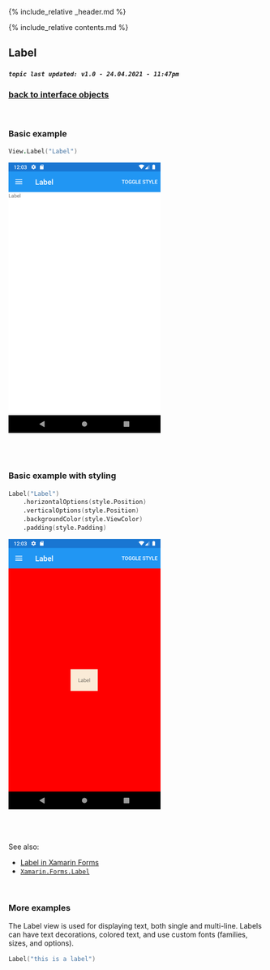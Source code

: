 {% include_relative _header.md %}

{% include_relative contents.md %}

Label
--------
##### `topic last updated: v1.0 - 24.04.2021 - 11:47pm`

### [back to interface objects](view-interface-objects.html#interface-objects)

<br />

### Basic example


```fsharp 
View.Label("Label")
```

<img src="images/view/Label-adr-basic.png" width="300">

<br /> <br /> 

### Basic example with styling

```fsharp 
Label("Label")
    .horizontalOptions(style.Position)
    .verticalOptions(style.Position)
    .backgroundColor(style.ViewColor)
    .padding(style.Padding)
```


<img src="images/view/Label-adr-styled.png" width="300">

<br /> <br /> 

See also:

* [Label in Xamarin Forms](https://docs.microsoft.com/en-us/xamarin/xamarin-forms/user-interface/text/Label)
* [`Xamarin.Forms.Label`](https://docs.microsoft.com/en-us/dotnet/api/Xamarin.Forms.Label)

<br /> 

### More examples

The Label view is used for displaying text, both single and multi-line. Labels can have text decorations, colored text, and use custom fonts (families, sizes, and options).

```fsharp 
Label("this is a label")
```
